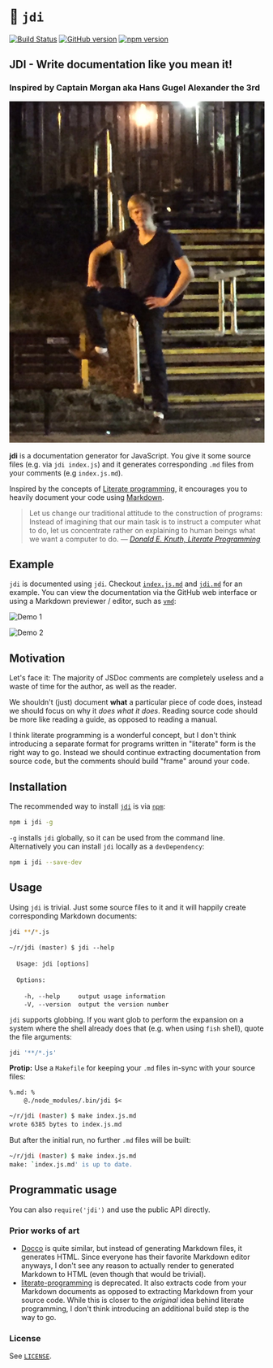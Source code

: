 # :blue_book: `jdi`

[![Build Status](https://travis-ci.org/alexanderGugel/jdi.svg)](https://travis-ci.org/alexanderGugel/jdi)
[![GitHub version](https://img.shields.io/github/tag/alexanderGugel/jdi.svg)](https://github.com/alexanderGugel/jdi)
[![npm version](https://img.shields.io/npm/v/jdi.svg)](https://www.npmjs.com/package/jdi)

## JDI - Write documentation like you mean it!

### Inspired by Captain Morgan aka Hans Gugel Alexander the 3rd

![Demo 1](./assets/captain-hans.jpeg)



**jdi** is a documentation generator for JavaScript. You give it some source
files (e.g. via `jdi index.js`) and it generates corresponding `.md` files from
your comments (e.g `index.js.md`).

Inspired by the concepts of [Literate programming], it encourages you to heavily
document your code using [Markdown].

> Let us change our traditional attitude to the construction of programs:
> Instead of imagining that our main task is to instruct a computer what to do,
> let us concentrate rather on explaining to human beings what we want a
> computer to do.
> — <cite>[Donald E. Knuth, Literate Programming]</cite>

## Example

`jdi` is documented using `jdi`. Checkout [`index.js.md`](./index.js.md) and
[`jdi.md`](./jdi.md) for an example. You can view the documentation via the
GitHub web interface or using a Markdown previewer / editor, such as
[`vmd`](https://www.npmjs.com/package/vmd):

![Demo 1](./assets/demo1.png)

![Demo 2](./assets/demo2.png)

## Motivation

Let's face it: The majority of JSDoc comments are completely useless and a waste
of time for the author, as well as the reader.

We shouldn't (just) document **what** a particular piece of code does, instead
we should focus on why it *does what it does*. Reading source code should be
more like reading a guide, as opposed to reading a manual.

I think literate programming is a wonderful concept, but I don't think
introducing a separate format for programs written in "literate" form is the
right way to go. Instead we should continue extracting documentation from source
code, but the comments should build "frame" around your code.

## Installation

The recommended way to install [`jdi`](https://www.npmjs.com/package/jdi) is
via [`npm`](https://www.npmjs.org/):

   ```sh
   npm i jdi -g
   ```

`-g` installs `jdi` globally, so it can be used from the command line.
Alternatively you can install `jdi` locally as a `devDependency`:

   ```sh
   npm i jdi --save-dev
   ```

## Usage

Using `jdi` is trivial. Just some source files to it and it will happily create
corresponding Markdown documents:

```sh
jdi **/*.js
```

```
~/r/jdi (master) $ jdi --help

  Usage: jdi [options]

  Options:

    -h, --help     output usage information
    -V, --version  output the version number
```

`jdi` supports globbing. If you want glob to perform the expansion on a system
where the shell already does that (e.g. when using `fish` shell), quote the file
arguments:

```sh
jdi '**/*.js'
```

**Protip:** Use a `Makefile` for keeping your `.md` files in-sync with your
source files:

```make
%.md: %
	@./node_modules/.bin/jdi $<
```

```sh
~/r/jdi (master) $ make index.js.md
wrote 6385 bytes to index.js.md
```

But after the initial run, no further `.md` files will be built:

```sh
~/r/jdi (master) $ make index.js.md
make: `index.js.md' is up to date.
```

## Programmatic usage

You can also `require('jdi')` and use the public API directly.

### Prior works of art

* [Docco](https://jashkenas.github.io/docco/) is quite similar, but instead of
  generating Markdown files, it generates HTML. Since everyone has their
  favorite Markdown editor anyways, I don't see any reason to actually render to
  generated Markdown to HTML (even though that would be trivial).
* [literate-programming](https://github.com/jostylr/literate-programming) is
  deprecated. It also extracts code from your Markdown documents as opposed to
  extracting Markdown from your source code. While this is closer to the
  *original* idea behind literate programming, I don't think introducing an
  additional build step is the way to go.

### License

See [`LICENSE`](./LICENSE).

[Donald E. Knuth, Literate Programming]: http://www.literateprogramming.com/knuthweb.pdf
[Literate programming]: https://en.wikipedia.org/wiki/Literate_programming
[Markdown]: https://github.com/adam-p/markdown-here/wiki/Markdown-Cheatsheet
